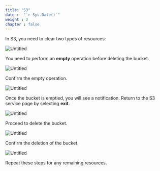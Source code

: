 ```yaml
---
title: "S3"
date :  "`r Sys.Date()`" 
weight : 2
chapter : false
---
```


In S3, you need to clear two types of resources:

![Untitled](/images/S3%201e967f97bd6b44cb87a6ba7401452fde/image%202.png)

You need to perform an **empty** operation before deleting the bucket.

![Untitled](/images/S3%201e967f97bd6b44cb87a6ba7401452fde/image%203.png)

Confirm the empty operation.

![Untitled](/images/S3%201e967f97bd6b44cb87a6ba7401452fde/image%204.png)

Once the bucket is emptied, you will see a notification. Return to the S3 service page by selecting **exit**.

![Untitled](/images/S3%201e967f97bd6b44cb87a6ba7401452fde/image%205.png)

Proceed to delete the bucket.

![Untitled](/images/S3%201e967f97bd6b44cb87a6ba7401452fde/image%206.png)

Confirm the deletion of the bucket.

![Untitled](/images/S3%201e967f97bd6b44cb87a6ba7401452fde/image%207.png)

Repeat these steps for any remaining resources.
